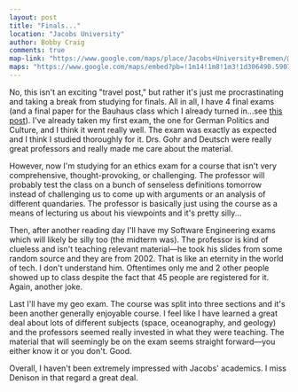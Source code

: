 ```yaml
---
layout: post
title: "Finals..."
location: "Jacobs University"
author: Bobby Craig
comments: true
map-link: "https://www.google.com/maps/place/Jacobs+University+Bremen/@53.1677201,8.6520767,17z/data=!3m1!4b1!4m5!3m4!1s0x47b12ca1e7c06c65:0x903fa1786c3fd4e9!8m2!3d53.1677169!4d8.6542654"
maps: "https://www.google.com/maps/embed?pb=!1m14!1m8!1m3!1d306490.5907245428!2d8.456109!3d53.1199282!3m2!1i1024!2i768!4f13.1!3m3!1m2!1s0x47b12ca1e7c06c65%3A0x903fa1786c3fd4e9!2sJacobs+University+Bremen!5e0!3m2!1sen!2sus!4v1485542404476"
---
```


<p>No, this isn't an exciting "travel post," but rather it's just me procrastinating and taking a break from studying for finals. All in all, I have 4 final exams (and a final paper for the Bauhaus class which I already turned in...see <a href="/#paper-for-bauhaus">this post</a>). I've already taken my first exam, the one for German Politics and Culture, and I think it went really well. The exam was exactly as expected and I think I studied thoroughly for it. Drs. Gohr and Deutsch were really great professors and really made me care about the material.</p>

<p>However, now I'm studying for an ethics exam for a course that isn't very comprehensive, thought-provoking, or challenging. The professor will probably test the class on a bunch of senseless definitions tomorrow instead of challenging us to come up with arguments or an analysis of different quandaries. The professor is basically just using the course as a means of lecturing us about his viewpoints and it's pretty silly...</p>

<p>Then, after another reading day I'll have my Software Engineering exams which will likely be silly too (the midterm was). The professor is kind of clueless and isn't teaching relevant material&mdash;he took his slides from some random source and they are from 2002. That is like an eternity in the world of tech. I don't understand him. Oftentimes only me and 2 other people showed up to class despite the fact that 45 people are registered for it. Again, another joke.</p>

<p>Last I'll have my geo exam. The course was split into three sections and it's been another generally enjoyable course. I feel like I have learned a great deal about lots of different subjects (space, oceanography, and geology) and the professors seemed really invested in what they were teaching. The material that will seemingly be on the exam seems straight forward&mdash;you either know it or you don't. Good.</p>

<p>Overall, I haven't been extremely impressed with Jacobs' academics. I miss Denison in that regard a great deal.</p>
